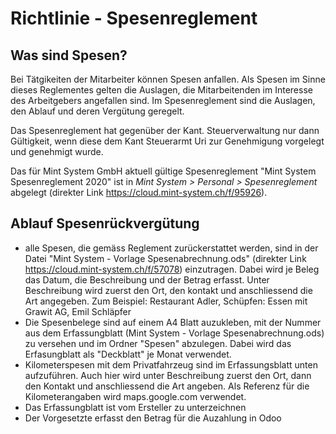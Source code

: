 # Richtlinie - Spesenreglement

## Was sind Spesen?
Bei Tätgikeiten der Mitarbeiter können Spesen anfallen. Als Spesen im Sinne dieses Reglementes gelten die Auslagen, die Mitarbeitenden im Interesse des Arbeitgebers angefallen sind. Im Spesenreglement sind die Auslagen, den Ablauf und deren Vergütung geregelt. 

Das Spesenreglement hat gegenüber der Kant. Steuerverwaltung nur dann Gültigkeit, wenn diese dem Kant Steuerarmt Uri zur Genehmigung vorgelegt und genehmigt wurde.

Das für Mint System GmbH aktuell gültige Spesenreglement "Mint System Spesenreglement 2020" ist in *Mint System > Personal > Spesenreglement* abgelegt (direkter Link <https://cloud.mint-system.ch/f/95926>).

## Ablauf Spesenrückvergütung
- alle Spesen, die gemäss Reglement zurückerstattet werden, sind in der Datei "Mint System - Vorlage Spesenabrechnung.ods" (direkter Link https://cloud.mint-system.ch/f/57078) einzutragen. Dabei wird je Beleg das Datum, die Beschreibung und der Betrag erfasst. Unter Beschreibung wird zuerst den Ort, den kontakt und anschliessend die Art angegeben. 
   Zum Beispiel: Restaurant Adler, Schüpfen: Essen mit Grawit AG, Emil Schläpfer
- Die Spesenbelege sind auf einem A4 Blatt auzukleben, mit der Nummer aus dem Erfassungblatt (Mint System - Vorlage Spesenabrechnung.ods) zu versehen und im Ordner "Spesen" abzulegen. Dabei wird das Erfasungblatt als "Deckblatt" je Monat verwendet.
- Kilometerspesen mit dem Privatfahrzeug sind im Erfassungsblatt unten aufzuführen. Auch hier wird unter Beschreibung zuerst den Ort, dann den Kontakt und anschliessend die Art angeben. Als Referenz für die Kilometerangaben wird maps.google.com verwendet.
- Das Erfassungblatt ist vom Ersteller zu unterzeichnen
- Der Vorgesetzte erfasst den Betrag für die Auzahlung in Odoo 



 

